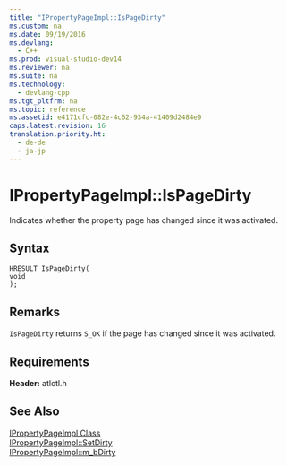 ```yaml
---
title: "IPropertyPageImpl::IsPageDirty"
ms.custom: na
ms.date: 09/19/2016
ms.devlang: 
  - C++
ms.prod: visual-studio-dev14
ms.reviewer: na
ms.suite: na
ms.technology: 
  - devlang-cpp
ms.tgt_pltfrm: na
ms.topic: reference
ms.assetid: e4171cfc-082e-4c62-934a-41409d2484e9
caps.latest.revision: 16
translation.priority.ht: 
  - de-de
  - ja-jp
---
```

# IPropertyPageImpl::IsPageDirty
Indicates whether the property page has changed since it was activated.  
  
## Syntax  
  
```  
HRESULT IsPageDirty(  
void   
);  
```  
  
## Remarks  
 `IsPageDirty` returns `S_OK` if the page has changed since it was activated.  
  
## Requirements  
 **Header:** atlctl.h  
  
## See Also  
 [IPropertyPageImpl Class](../vs140/IPropertyPageImpl-Class.md)   
 [IPropertyPageImpl::SetDirty](../vs140/IPropertyPageImpl--SetDirty.md)   
 [IPropertyPageImpl::m_bDirty](../vs140/IPropertyPageImpl--m_bDirty.md)